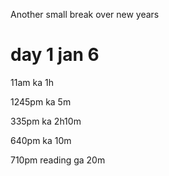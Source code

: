 Another small break over new years

# day 1 jan 6

11am ka 1h

1245pm ka 5m

335pm ka 2h10m

640pm ka 10m

710pm reading ga 20m
